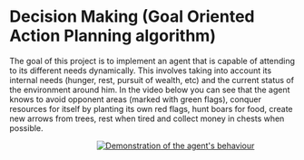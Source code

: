 # Decision Making (Goal Oriented Action Planning algorithm)

The goal of this project is to implement an agent that is capable of attending to its different needs dynamically. This involves taking into account its internal needs (hunger, rest, pursuit of wealth, etc) and the current status of the environment around him. 
In the video below you can see that the agent knows to avoid opponent areas (marked with green flags), conquer resources for itself by planting its own red flags, hunt boars for food, create new arrows from trees, rest when tired and collect money in chests when possible.

&nbsp;&nbsp;&nbsp;&nbsp;&nbsp;&nbsp;&nbsp;&nbsp;&nbsp;&nbsp;&nbsp;&nbsp;&nbsp;&nbsp;&nbsp;&nbsp;&nbsp;&nbsp;&nbsp;&nbsp;&nbsp;&nbsp;&nbsp;&nbsp;&nbsp;&nbsp;&nbsp;&nbsp;&nbsp;&nbsp;&nbsp;&nbsp;&nbsp;&nbsp;&nbsp;&nbsp;&nbsp;&nbsp;&nbsp;[![Demonstration of the agent's behaviour](https://img.youtube.com/vi/28sljnKrWao/0.jpg)](https://youtu.be/28sljnKrWao)
